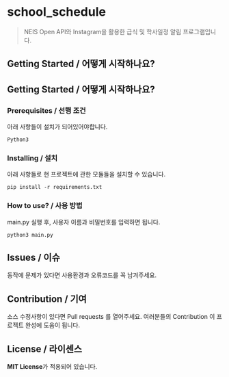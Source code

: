 # school_schedule
> NEIS Open API와 Instagram을 활용한 급식 및 학사일정 알림 프로그램입니다.

## Getting Started / 어떻게 시작하나요?

## Getting Started / 어떻게 시작하나요?

### Prerequisites / 선행 조건

아래 사항들이 설치가 되어있어야합니다.

```
Python3
```

### Installing / 설치

아래 사항들로 현 프로젝트에 관한 모듈들을 설치할 수 있습니다.

```
pip install -r requirements.txt
```

### How to use? / 사용 방법

main.py 실행 후, 사용자 이름과 비밀번호를 입력하면 됩니다.

```
python3 main.py
```

## Issues / 이슈

동작에 문제가 있다면 사용환경과 오류코드를 꼭 남겨주세요.

## Contribution / 기여

소스 수정사항이 있다면 Pull requests 를 열어주세요.
여러분들의 Contribution 이 프로젝트 완성에 도움이 됩니다.

## License / 라이센스

**MIT License**가 적용되어 있습니다.
